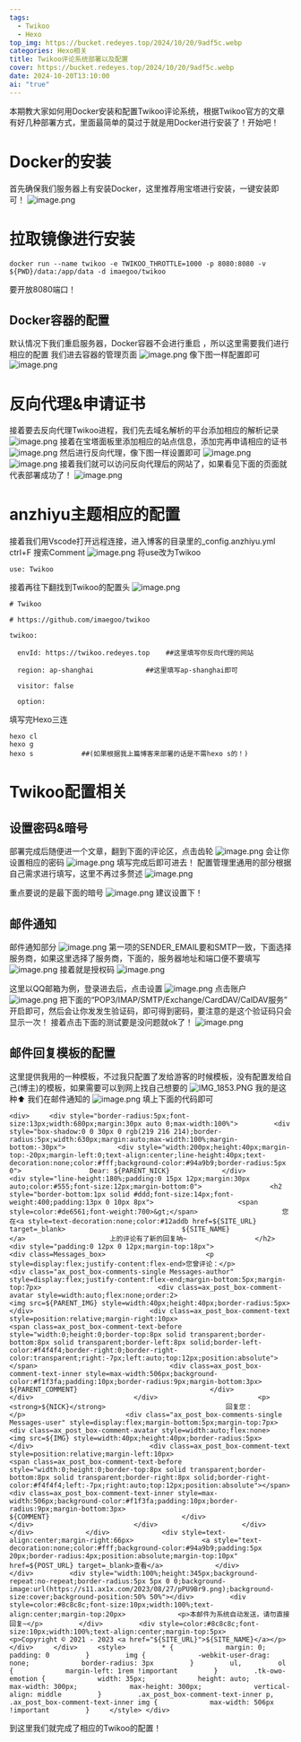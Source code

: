 ```yaml
---
tags:
  - Twikoo
  - Hexo
top_img: https://bucket.redeyes.top/2024/10/20/9adf5c.webp
categories: Hexo相关
title: Twikoo评论系统部署以及配置
cover: https://bucket.redeyes.top/2024/10/20/9adf5c.webp
date: 2024-10-20T13:10:00
ai: "true"
---
```

本期教大家如何用Docker安装和配置Twikoo评论系统，根据Twikoo官方的文章有好几种部署方式，里面最简单的莫过于就是用Docker进行安装了！开始吧！
# Docker的安装

首先确保我们服务器上有安装Docker，这里推荐用宝塔进行安装，一键安装即可！
![image.png](https://bucket.redeyes.top/2024/10/20/128b8c.png)
# 拉取镜像进行安装
```
docker run --name twikoo -e TWIKOO_THROTTLE=1000 -p 8080:8080 -v ${PWD}/data:/app/data -d imaegoo/twikoo
```
要开放8080端口！
## Docker容器的配置
默认情况下我们重启服务器，Docker容器不会进行重启 ，所以这里需要我们进行相应的配置
我们进去容器的管理页面
![image.png](https://bucket.redeyes.top/2024/10/20/43c3ba.png)
像下图一样配置即可
![image.png](https://bucket.redeyes.top/2024/10/20/fa5e13.png)

# 反向代理&申请证书
接着要去反向代理Twikoo进程，我们先去域名解析的平台添加相应的解析记录
![image.png](https://bucket.redeyes.top/2024/10/20/c9b665.png)
接着在宝塔面板里添加相应的站点信息，添加完再申请相应的证书
![image.png](https://bucket.redeyes.top/2024/10/20/ec1d81.png)
然后进行反向代理，像下图一样设置即可
![image.png](https://bucket.redeyes.top/2024/10/20/7bf1d0.png)
![image.png](https://bucket.redeyes.top/2024/10/20/e4b73b.png)
接着我们就可以访问反向代理后的网站了，如果看见下面的页面就代表部署成功了！
![image.png](https://bucket.redeyes.top/2024/10/20/55cd09.png)
# anzhiyu主题相应的配置
接着我们用Vscode打开远程连接，进入博客的目录里的_config.anzhiyu.yml
ctrl+F 搜索Comment
![image.png](https://bucket.redeyes.top/2024/10/20/3f48bb.png)
将use改为Twikoo
```
use: Twikoo
```
接着再往下翻找到Twikoo的配置头
![image.png](https://bucket.redeyes.top/2024/10/20/06a69d.png)
```
# Twikoo

# https://github.com/imaegoo/twikoo

twikoo:

  envId: https://twikoo.redeyes.top    ##这里填写你反向代理的网站

  region: ap-shanghai             ##这里填写ap-shanghai即可

  visitor: false

  option:
```
填写完Hexo三连
```
hexo cl
hexo g
hexo s            ##(如果根据我上篇博客来部署的话是不需hexo s的！)
```
# Twikoo配置相关
## 设置密码&暗号
部署完成后随便进一个文章，翻到下面的评论区，点击齿轮
![image.png](https://bucket.redeyes.top/2024/10/20/1345c3.png)
会让你设置相应的密码
![image.png](https://bucket.redeyes.top/2024/10/20/ab9842.png)
填写完成后即可进去！
配置管理里通用的部分根据自己需求进行填写，这里不再过多赘述
![image.png](https://bucket.redeyes.top/2024/10/20/c453fd.png)

重点要说的是最下面的暗号
![image.png](https://bucket.redeyes.top/2024/10/20/7f5517.png)
建议设置下！

## 邮件通知
邮件通知部分
![image.png](https://bucket.redeyes.top/2024/10/20/5f265b.png)
第一项的SENDER_EMAIL要和SMTP一致，下面选择服务商，如果这里选择了服务商，下面的，服务器地址和端口便不要填写
![image.png](https://bucket.redeyes.top/2024/10/20/c9ac62.png)
接着就是授权码
![image.png](https://bucket.redeyes.top/2024/10/20/86d407.png)

这里以QQ邮箱为例，登录进去后，点击设置
![image.png](https://bucket.redeyes.top/2024/10/20/7a98c6.png)
点击账户
![image.png](https://bucket.redeyes.top/2024/10/20/905743.png)
把下面的“POP3/IMAP/SMTP/Exchange/CardDAV/CalDAV服务” 开启即可，然后会让你发发生验证码，即可得到密码，要注意的是这个验证码只会显示一次！
接着点击下面的测试要是没问题就ok了！
![image.png](https://bucket.redeyes.top/2024/10/20/1752c1.png)
## 邮件回复模板的配置
这里提供我用的一种模板，不过我只配置了发给游客的时候模板，没有配置发给自己(博主)的模板，如果需要可以到网上找自己想要的
![IMG_1853.PNG](https://bucket.redeyes.top/2024/10/20/77bd98.PNG)
我的是这种⬆️
我们在邮件通知的
![image.png](https://bucket.redeyes.top/2024/10/20/3c0210.png)
填上下面的代码即可
```
<div>     <div style="border-radius:5px;font-size:13px;width:680px;margin:30px auto 0;max-width:100%">         <div style="box-shadow:0 0 30px 0 rgb(219 216 214);border-radius:5px;width:630px;margin:auto;max-width:100%;margin-bottom:-30px">             <div style="width:200px;height:40px;margin-top:-20px;margin-left:0;text-align:center;line-height:40px;text-decoration:none;color:#fff;background-color:#94a9b9;border-radius:5px 0">                 Dear: ${PARENT_NICK}             </div>             <div style="line-height:180%;padding:0 15px 12px;margin:30px auto;color:#555;font-size:12px;margin-bottom:0">                 <h2 style="border-bottom:1px solid #ddd;font-size:14px;font-weight:400;padding:13px 0 10px 8px">                     <span style=color:#de6561;font-weight:700>&gt;</span>                     您在<a style=text-decoration:none;color:#12addb href=${SITE_URL} target=_blank>                             ${SITE_NAME}                         </a>                     上的评论有了新的回复呐~                 </h2>                 <div style="padding:0 12px 0 12px;margin-top:18px">                     <div class=Messages_box>                         <p style=display:flex;justify-content:flex-end>您曾评论：</p>                         <div class="ax_post_box-comments-single Messages-author" style=display:flex;justify-content:flex-end;margin-bottom:5px;margin-top:7px>                             <div class=ax_post_box-comment-avatar style=width:auto;flex:none;order:2>                                 <img src=${PARENT_IMG} style=width:40px;height:40px;border-radius:5px>                             </div>                             <div class=ax_post_box-comment-text style=position:relative;margin-right:10px>                                 <span class=ax_post_box-comment-text-before style="width:0;height:0;border-top:8px solid transparent;border-bottom:8px solid transparent;border-left:8px solid;border-left-color:#f4f4f4;border-right:0;border-right-color:transparent;right:-7px;left:auto;top:12px;position:absolute"></span>                                 <div class=ax_post_box-comment-text-inner style=max-width:506px;background-color:#f1f3fa;padding:10px;border-radius:9px;margin-bottom:3px>                                     ${PARENT_COMMENT}                                 </div>                             </div>                         </div>                         <p>                             <strong>${NICK}</strong>                              回复您：                         </p>                         <div class="ax_post_box-comments-single Messages-user" style=display:flex;margin-bottom:5px;margin-top:7px>                             <div class=ax_post_box-comment-avatar style=width:auto;flex:none>                                 <img src=${IMG} style=width:40px;height:40px;border-radius:5px>                             </div>                             <div class=ax_post_box-comment-text style=position:relative;margin-left:10px>                                 <span class=ax_post_box-comment-text-before style="width:0;height:0;border-top:8px solid transparent;border-bottom:8px solid transparent;border-right:8px solid;border-right-color:#f4f4f4;left:-7px;right:auto;top:12px;position:absolute"></span>                                 <div class=ax_post_box-comment-text-inner style=max-width:506px;background-color:#f1f3fa;padding:10px;border-radius:9px;margin-bottom:3px>                                     ${COMMENT}                                 </div>                             </div>                         </div>                     </div>                 </div>             </div>             <div style=text-align:center;margin-right:66px>                 <a style="text-decoration:none;color:#fff;background-color:#94a9b9;padding:5px 20px;border-radius:4px;position:absolute;margin-top:10px" href=${POST_URL} target=_blank>查看</a>             </div>         </div>         <div style="width:100%;height:345px;background-repeat:no-repeat;border-radius:5px 5px 0 0;background-image:url(https://s11.ax1x.com/2023/08/27/pPU9Br9.png);background-size:cover;background-position:50% 50%"></div>         <div style=color:#8c8c8c;font-size:10px;width:100%;text-align:center;margin-top:20px>             <p>本邮件为系统自动发送，请勿直接回复~</p>         </div>         <div style=color:#8c8c8c;font-size:10px;width:100%;text-align:center;margin-top:5px>             <p>Copyright © 2021 - 2023 <a href="${SITE_URL}">${SITE_NAME}</a></p>         </div>     </div>     <style>         * {             margin: 0;             padding: 0         }         img {             -webkit-user-drag: none;             border-radius: 3px         }         ul,         ol {             margin-left: 1rem !important         }         .tk-owo-emotion {             width: 35px;             height: auto;             max-width: 300px;             max-height: 300px;             vertical-align: middle         }         .ax_post_box-comment-text-inner p,         .ax_post_box-comment-text-inner img {             max-width: 506px !important         }     </style> </div>
```
到这里我们就完成了相应的Twikoo的配置！
